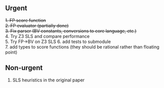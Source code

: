 ## Urgent
~~1. FP score function~~  
~~2. FP evaluator (partially done)~~  
~~3. Fix parser (BV constants, conversions to core language, etc.)~~  
4. Try Z3 SLS and compare performance  
5. Try FP->BV on Z3 SLS 
6. add tests to submodule  
7. add types to score functions (they should be rational rather than floating point)

## Non-urgent
1. SLS heuristics in the original paper
